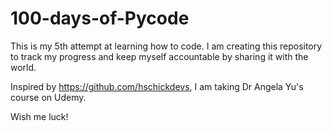 # 100-days-of-Pycode
This is my 5th attempt at learning how to code. 
I am creating this repository to track my progress and keep myself accountable by sharing it with the world.

Inspired by https://github.com/hschickdevs, I am taking Dr Angela Yu's course on Udemy.

Wish me luck!
